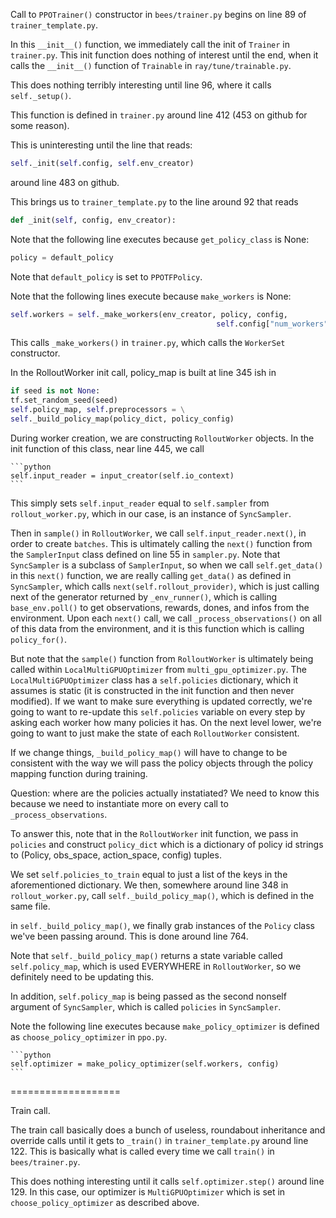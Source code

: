 Call to ``PPOTrainer()`` constructor in ``bees/trainer.py`` begins on line 89 of ``trainer_template.py``.

In this ``__init__()`` function, we immediately call the init of ``Trainer`` in ``trainer.py``. This init function does nothing of interest until the end, when it calls the ``__init__()`` function of ``Trainable`` in ``ray/tune/trainable.py``.

This does nothing terribly interesting until line 96, where it calls ``self._setup()``.

This function is defined in ``trainer.py`` around line 412 (453 on github for some reason).

This is uninteresting until the line that reads:
    
```python
self._init(self.config, self.env_creator)
```

around line 483 on github.

This brings us to ``trainer_template.py`` to the line around 92 that reads
    
```python
def _init(self, config, env_creator):
```

Note that the following line executes because ``get_policy_class`` is None:

```python
policy = default_policy
```

Note that ``default_policy`` is set to ``PPOTFPolicy``.

Note that the following lines execute because ``make_workers`` is None:

```python
self.workers = self._make_workers(env_creator, policy, config,
                                              self.config["num_workers"])
```

This calls ``_make_workers()`` in ``trainer.py``, which calls the ``WorkerSet`` constructor.

In the RolloutWorker init call, policy_map is built at line 345 ish in

```python
if seed is not None:
tf.set_random_seed(seed)
self.policy_map, self.preprocessors = \
self._build_policy_map(policy_dict, policy_config)
```

During worker creation, we are constructing ``RolloutWorker`` objects. In the init function of this class, near line 445, we call

    ```python
    self.input_reader = input_creator(self.io_context)
    ```

This simply sets ``self.input_reader`` equal to ``self.sampler`` from ``rollout_worker.py``, which in our case, is an instance of ``SyncSampler``. 

Then in ``sample()`` in ``RolloutWorker``, we call ``self.input_reader.next()``, in order to create ``batches``. This is ultimately calling the ``next()`` function from the ``SamplerInput`` class defined on line 55 in ``sampler.py``. Note that ``SyncSampler`` is a subclass of ``SamplerInput``, so when we call ``self.get_data()`` in this ``next()`` function, we are really calling ``get_data()`` as defined in ``SyncSampler``, which calls ``next(self.rollout_provider)``, which is just calling next of the generator returned by ``_env_runner()``, which is calling ``base_env.poll()`` to get observations, rewards, dones, and infos from the environment. Upon each ``next()`` call, we call ``_process_observations()`` on all of this data from the environment, and it is this function which is calling ``policy_for()``.

But note that the ``sample()`` function from ``RolloutWorker`` is ultimately being called within ``LocalMultiGPUOptimizer`` from ``multi_gpu_optimizer.py``. The ``LocalMultiGPUOptimizer`` class has a ``self.policies`` dictionary, which it assumes is static (it is constructed in the init function and then never modified). If we want to make sure everything is updated correctly, we're going to want to re-update this ``self.policies`` variable on every step by asking each worker how many policies it has. On the next level lower, we're going to want to just make the state of each ``RolloutWorker`` consistent.

If we change things, ``_build_policy_map()`` will have to change to be consistent with the way we will pass the policy objects through the policy mapping function during training.

Question: where are the policies actually instatiated? We need to know this because we need to instantiate more on every call to ``_process_observations``.

To answer this, note that in the ``RolloutWorker`` init function, we pass in ``policies`` and construct ``policy_dict`` which is a dictionary of policy id strings to (Policy, obs_space, action_space, config) tuples.

We set ``self.policies_to_train`` equal to just a list of the keys in the aforementioned dictionary. We then, somewhere around line 348 in ``rollout_worker.py``, call ``self._build_policy_map()``, which is defined in the same file. 

in  ``self._build_policy_map()``, we finally grab instances of the ``Policy`` class we've been passing around. This is done around line 764.

Note that ``self._build_policy_map()`` returns a state variable called ``self.policy_map``, which is used EVERYWHERE in ``RolloutWorker``, so we definitely need to be updating this. 

In addition, ``self.policy_map`` is being passed as the second nonself argument of ``SyncSampler``, which is called ``policies`` in ``SyncSampler``.  

Note the following line executes because ``make_policy_optimizer`` is defined as ``choose_policy_optimizer`` in ``ppo.py``. 

    ```python
    self.optimizer = make_policy_optimizer(self.workers, config)
    ```


===================

Train call.

The train call basically does a bunch of useless, roundabout inheritance and override calls until it gets to ``_train()`` in ``trainer_template.py`` around line 122. This is basically what is called every time we call ``train()`` in ``bees/trainer.py``.

This does nothing interesting until it calls ``self.optimizer.step()`` around line 129. In this case, our optimizer is ``MultiGPUOptimizer`` which is set in ``choose_policy_optimizer`` as described above.  
